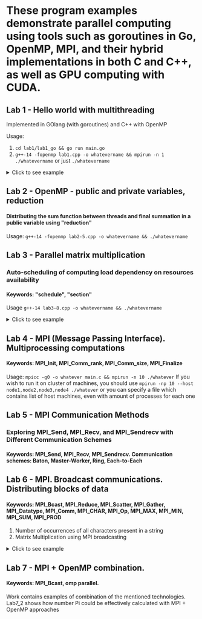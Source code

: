# These program examples demonstrate parallel computing using tools such as goroutines in Go, OpenMP, MPI, and their hybrid implementations in both C and C++, as well as GPU computing with CUDA.
## Lab 1 - Hello world with multithreading
Implemented in GOlang (with goroutines) and C++ with OpenMP

Usage:
1. `cd lab1/lab1_go && go run main.go`
2. `g++-14 -fopenmp lab1.cpp -o whatevername && mpirun -n 1 ./whatevername` or just `./whatevername`
<details>
  <summary>Click to see example</summary>
  <img src="lab1/lab1_go/helloworld_goroutines.png" alt="Demonstration of go hello-world" />
</details>

## Lab 2 - OpenMP - public and private variables, reduction
#### Distributing the sum function between threads and final summation in a public variable using "reduction"
Usage: `g++-14 -fopenmp lab2-5.cpp -o whatevername && ./whatevername`

## Lab 3 - Parallel matrix multiplication
### Auto-scheduling of computing load dependency on resources availability
#### __Keywords__: "schedule", "section"
Usage `g++-14 lab3-8.cpp -o whatevername && ./whatevername`
<details>
  <summary>Click to see example</summary>
  <img src="lab3/task8/result.png" alt="Demonstration of matrix multiplication" />
  <img src="lab3/task8/check.png" alt="Check" />
</details>

## Lab 4 - MPI (Message Passing Interface). Multiprocessing computations
#### __Keywords__: MPI_Init, MPI_Comm_rank, MPI_Comm_size, MPI_Finalize
Usage: `mpicc -g0 -o whatever main.c && mpirun -n 10 ./whatever`
If you wish to run it on cluster of machines, you should use `mpirun -np 10 --host node1,node2,node3,node4 ./whatever` or you can specify a file which contains list of host machines, even with amount of processes for each one

## Lab 5 - MPI Communication Methods
### Exploring MPI_Send, MPI_Recv, and MPI_Sendrecv with Different Communication Schemes
#### __Keywords__: MPI_Send, MPI_Recv, MPI_Sendrecv. Communication schemes: Baton, Master-Worker, Ring, Each-to-Each

## Lab 6 - MPI. Broadcast communications. Distributing blocks of data
#### __Keywords__: MPI_Bcast, MPI_Reduce, MPI_Scatter, MPI_Gather, MPI_Datatype, MPI_Comm, MPI_CHAR, MPI_Op, MPI_MAX, MPI_MIN, MPI_SUM, MPI_PROD
1. Number of occurrences of all characters present in a string
2. Matrix Multiplication using MPI broadcasting
<details>
  <summary>Click to see example</summary>
  <img src="lab6/task19/result.png" alt="Demonstration of MPI matrix multiplication" />
</details>

## Lab 7 - MPI + OpenMP combination.
#### __Keywords__: MPI_Bcast, omp parallel.
Work contains examples of combination of the mentioned technologies. Lab7_2 shows how number Pi could be effectively calculated with MPI + OpenMP approaches

